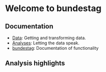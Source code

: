 # Welcome to bundestag

## Documentation

- [Data](bundestag/data.md): Getting and transforming data.
- [Analyses](bundestag/analyses.md): Letting the data speak.
- [bundestag](bundestag/bundestag.md): Documentation of functionality

## Analysis highlights
